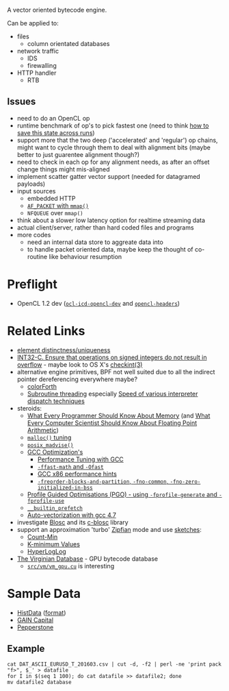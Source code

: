 A vector oriented bytecode engine.

Can be applied to:

 * files
     * column orientated databases
 * network traffic
     * IDS
     * firewalling
 * HTTP handler
     * RTB

## Issues

 * need to do an OpenCL op
 * runtime benchmark of op's to pick fastest one (need to think [how to save this state across runs](https://lwn.net/Articles/572125/))
 * support more that the two deep ('accelerated' and 'regular') op chains, might want to cycle through them to deal with alignment bits (maybe better to just guarentee alignment though?)
 * need to check in each op for any alignment needs, as after an offset change things might mis-aligned
 * implement scatter gatter vector support (needed for datagramed payloads)
 * input sources
     * embedded HTTP
     * [`AF_PACKET` with `mmap()`](https://www.kernel.org/doc/Documentation/networking/packet_mmap.txt)
     * `NFQUEUE` over `mmap()`
 * think about a slower low latency option for realtime streaming data
 * actual client/server, rather than hard coded files and programs
 * more codes
     * need an internal data store to aggreate data into
     * to handle packet oriented data, maybe keep the thought of co-routine like behaviour resumption

# Preflight

 * OpenCL 1.2 dev ([`ocl-icd-opencl-dev`](https://packages.debian.org/search?keywords=ocl-icd-opencl-dev) and [`opencl-headers`](https://packages.debian.org/search?keywords=opencl-headers))

# Related Links

 * [element distinctness/uniqueness](http://en.wikipedia.org/wiki/Element_distinctness_problem)
 * [INT32-C. Ensure that operations on signed integers do not result in overflow](https://www.securecoding.cert.org/confluence/display/c/INT32-C.+Ensure+that+operations+on+signed+integers+do+not+result+in+overflow) - maybe look to OS X's [checkint(3)](https://developer.apple.com/library/mac/documentation/Darwin/Reference/Manpages/man3/checkint.3.html)
 * alternative engine primitives, BPF not well suited due to all the indirect pointer dereferencing everywhere maybe?
     * [colorForth](http://www.colorforth.com/forth.html)
     * [Subroutine threading](http://www.cs.toronto.edu/~matz/dissertation/matzDissertation-latex2html/node7.html) especially [Speed of various interpreter dispatch techniques](http://www.complang.tuwien.ac.at/forth/threading/)
 * steroids:
     * [What Every Programmer Should Know About Memory](http://www.akkadia.org/drepper/cpumemory.pdf) (and [What Every Computer Scientist Should Know About Floating Point Arithmetic](http://cr.yp.to/2005-590/goldberg.pdf))
     * [`malloc()` tuning](http://www.gnu.org/software/libc/manual/html_node/Malloc-Tunable-Parameters.html)
     * [`posix_madvise()`](http://www.freebsd.org/cgi/man.cgi?posix_madvise(2))
     * [GCC Optimization's](https://gcc.gnu.org/onlinedocs/gcc/Optimize-Options.html)
         * [Performance Tuning with GCC](http://www.redhat.com/magazine/011sep05/features/gcc/)
         * [`-ffast-math` and `-Ofast`](http://programerror.com/2009/09/when-gccs-ffast-math-isnt/)
         * [GCC x86 performance hints](https://software.intel.com/en-us/blogs/2012/09/26/gcc-x86-performance-hints)
         * [`-freorder-blocks-and-partition`, `-fno-common`, `-fno-zero-initialized-in-bss`](http://blog.mozilla.org/tglek/2010/03/05/mirror-mirror-on-the-wall-why-is-my-binary-slow/)
     * [Profile Guided Optimisations (PGO) - using `-fprofile-generate` and `-fprofile-use`](http://blog.mozilla.org/tglek/2010/04/12/squeezing-every-last-bit-of-performance-out-of-the-linux-toolchain/)
     * [`__builtin_prefetch`](https://gcc.gnu.org/onlinedocs/gcc-3.3.6/gcc/Other-Builtins.html#index-g_t_005f_005fbuiltin_005fprefetch-1861)
     * [Auto-vectorization with gcc 4.7](http://locklessinc.com/articles/vectorize/)
 * investigate [Blosc](http://www.blosc.org/) and its [c-blosc](https://github.com/Blosc/c-blosc) library
 * support an approximation 'turbo' [Zipfian](http://en.wikipedia.org/wiki/Zipf's_law) mode and use [sketches](http://en.wikipedia.org/wiki/Sketch_(mathematics)):
     * [Count-Min](https://sites.google.com/site/countminsketch/)
     * [K-minimum Values](http://research.neustar.biz/2012/07/09/sketch-of-the-day-k-minimum-values/)
     * [HyperLogLog](http://research.neustar.biz/2012/10/25/sketch-of-the-day-hyperloglog-cornerstone-of-a-big-data-infrastructure/)
 * [The Virginian Database](https://github.com/bakks/virginian) - GPU bytecode database
     * [`src/vm/vm_gpu.cu`](https://github.com/bakks/virginian/blob/master/src/vm/vm_gpu.cu) is interesting

# Sample Data

 * [HistData](http://www.histdata.com/download-free-forex-data/) ([format](http://www.histdata.com/f-a-q/data-files-detailed-specification/))
 * [GAIN Capital](http://ratedata.gaincapital.com/)
 * [Pepperstone](https://pepperstone.com/en/client-resources/historical-tick-data)

## Example

    cat DAT_ASCII_EURUSD_T_201603.csv | cut -d, -f2 | perl -ne 'print pack "f>", $_' > datafile
    for I in $(seq 1 100); do cat datafile >> datafile2; done
    mv datafile2 database

